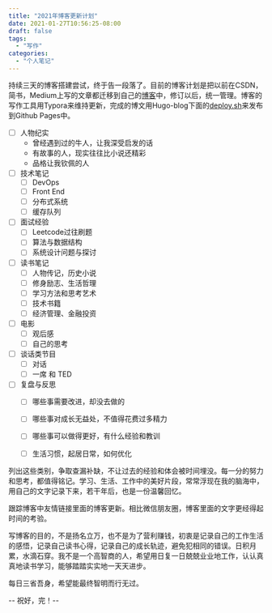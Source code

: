```yaml
---
title: "2021年博客更新计划"
date: 2021-01-27T10:56:25-08:00
draft: false
tags: 
  - "写作"
categories: 
  - "个人笔记"
---
```


持续三天的博客搭建尝试，终于告一段落了。目前的博客计划是把以前在CSDN，简书，Medium上写的文章都迁移到自己的[博客](hustbill.github.io)中，修订以后，统一管理。博客的写作工具用Typora来维持更新，完成的博文用Hugo-blog下面的[deploy.sh](github.com/hustbill/hustbill.github.io/hugo-blog/deploy.sh)来发布到Github Pages中。

- [ ] 人物纪实
  * 曾经遇到过的牛人，让我深受启发的话
  * 有故事的人，现实往往比小说还精彩
  * 品格让我钦佩的人
- [ ] 技术笔记
  - [ ] DevOps
  - [ ] Front End
  - [ ] 分布式系统
  - [ ] 缓存队列
- [ ] 面试经验
  - [ ] Leetcode过往刷题
  - [ ] 算法与数据结构
  - [ ] 系统设计问题与探讨
- [ ] 读书笔记
  - [ ] 人物传记，历史小说
  - [ ] 修身励志、生活哲理
  - [ ] 学习方法和思考艺术
  - [ ] 技术书籍
  - [ ] 经济管理、金融投资
- [ ] 电影
  - [ ] 观后感
  - [ ] 自己的思考
- [ ] 谈话类节目
  - [ ] 对话
  - [ ] 一席 和 TED
- [ ] 复盘与反思
  - [ ] 哪些事需要改进，却没去做的
  - [ ] 哪些事对成长无益处，不值得花费过多精力
  - [ ] 哪些事可以做得更好，有什么经验和教训
  - [ ] 生活习惯，起居日常，如何优化



列出这些类别，争取查漏补缺，不让过去的经验和体会被时间埋没。每一分的努力和思考，都值得铭记。学习、生活、工作中的美好片段，常常浮现在我的脑海中，用自己的文字记录下来，若干年后，也是一份温馨回忆。

跟踪博客中友情链接里面的博客更新。相比微信朋友圈，博客里面的文字更经得起时间的考验。

写博客的目的，不是扬名立万，也不是为了营利赚钱，初衷是记录自己的工作生活的感悟，记录自己读书心得，记录自己的成长轨迹，避免犯相同的错误。日积月累，水滴石穿。我不是一个高智商的人，希望用日复一日兢兢业业地工作，认认真真地读书学习，能够踏踏实实地一天天进步。  

每日三省吾身，希望能最终智明而行无过。

-- 祝好，完！--
